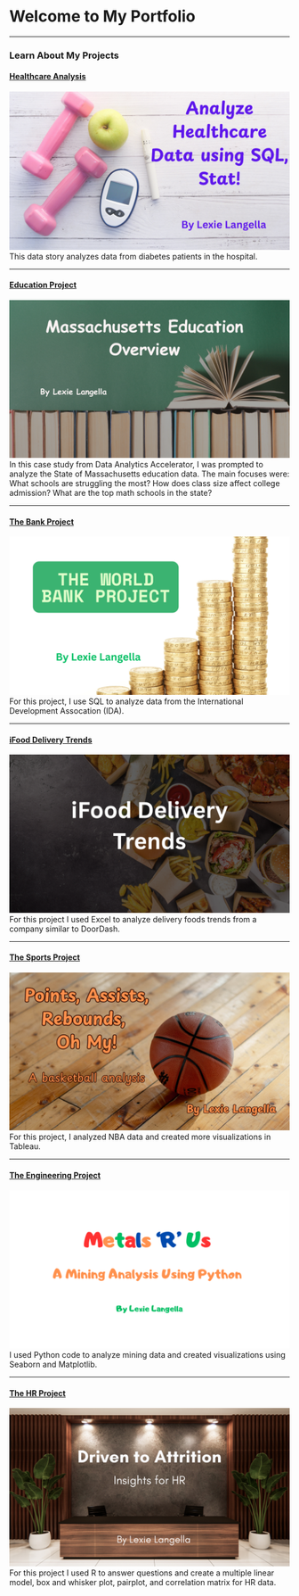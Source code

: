 # Welcome to My Portfolio

---

### Learn About My Projects

#### [Healthcare Analysis](https://www.linkedin.com/pulse/analyze-healthcare-data-using-sql-stat-lexie-langella-mm-mt-bc-akwxe)
[<img src="images/Healthcare Analysis.png?raw=true"/>](https://www.linkedin.com/pulse/analyze-healthcare-data-using-sql-stat-lexie-langella-mm-mt-bc-akwxe)
This data story analyzes data from diabetes patients in the hospital.

---
#### [Education Project](tableau_project.md)
[<img src="images/Massachusetts Education Overview.png?raw=true"/>](tableau_project.md)
In this case study from Data Analytics Accelerator, I was prompted to analyze the State of Massachusetts education data. The main focuses were:
What schools are struggling the most?
How does class size affect college admission?
What are the top math schools in the state? 

---
#### [The Bank Project](bank.md)
[<img src="images/The World Bank Project.png?raw=true"/>](bank.md)
For this project, I use SQL to analyze data from the International Development Assocation (IDA). 

---
#### [iFood Delivery Trends](https://www.linkedin.com/pulse/unpacking-delivery-food-trends-insights-from-ifood-lexie-ewaze/)
[<img src="images/iFood Header.png?raw=true"/>](https://www.linkedin.com/pulse/unpacking-delivery-food-trends-insights-from-ifood-lexie-ewaze/)
For this project I used Excel to analyze delivery foods trends from a company similar to DoorDash. 

---
#### [The Sports Project](sports_project.md)
[<img src="images/Sports.png?raw=true"/>](sports_project.md)
For this project, I analyzed NBA data and created more visualizations in Tableau.

---
#### [The Engineering Project](mining_project.md)
[<img src="images/Metals_R_Us_Title.png?raw=true"/>](mining_project.md)
I used Python code to analyze mining data and created visualizations using Seaborn and Matplotlib.

---
#### [The HR Project](hr_project.md)
[<img src="images/The HR Project.png?raw=true"/>](hr_project.md)
For this project I used R to answer questions and create a multiple linear model, box and whisker plot, pairplot, and correlation matrix for HR data.





